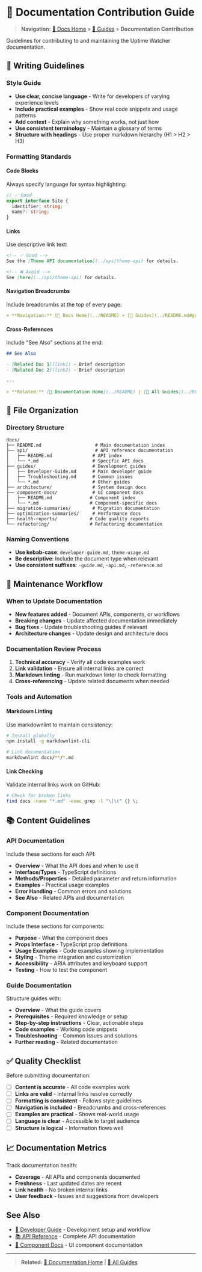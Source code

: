 # 📖 Documentation Contribution Guide

> **Navigation:** [📖 Docs Home](../README) » [📘 Guides](../README.md#guides) » **Documentation Contribution**

Guidelines for contributing to and maintaining the Uptime Watcher documentation.

## 📝 Writing Guidelines

### Style Guide

- **Use clear, concise language** - Write for developers of varying experience levels
- **Include practical examples** - Show real code snippets and usage patterns
- **Add context** - Explain why something works, not just how
- **Use consistent terminology** - Maintain a glossary of terms
- **Structure with headings** - Use proper markdown hierarchy (H1 > H2 > H3)

### Formatting Standards

#### Code Blocks

Always specify language for syntax highlighting:

```typescript
// ✅ Good
export interface Site {
  identifier: string;
  name?: string;
}
```

#### Links

Use descriptive link text:

```markdown
<!-- ✅ Good -->
See the [Theme API documentation](../api/theme-api) for details.

<!-- ❌ Avoid -->
See [here](../api/theme-api) for details.
```

#### Navigation Breadcrumbs

Include breadcrumbs at the top of every page:

```markdown
> **Navigation:** [📖 Docs Home](../README) » [📘 Guides](../README.md#guides) » **Page Title**
```

#### Cross-References

Include "See Also" sections at the end:

```markdown
## See Also

- [Related Doc 1](link1) - Brief description
- [Related Doc 2](link2) - Brief description

---

> **Related:** [📖 Documentation Home](../README) | [📘 All Guides](../README.md#guides)
```

## 📁 File Organization

### Directory Structure

```text
docs/
├── README.md                    # Main documentation index
├── api/                         # API reference documentation
│   ├── README.md               # API index
│   └── *.md                    # Specific API docs
├── guides/                     # Development guides
│   ├── Developer-Guide.md      # Main developer guide
│   ├── Troubleshooting.md      # Common issues
│   └── *.md                    # Other guides
├── architecture/               # System design docs
├── component-docs/             # UI component docs
│   ├── README.md              # Component index
│   └── *.md                   # Component-specific docs
├── migration-summaries/        # Migration documentation
├── optimization-summaries/     # Performance docs
├── health-reports/            # Code quality reports
└── refactoring/               # Refactoring documentation
```

### Naming Conventions

- **Use kebab-case**: `developer-guide.md`, `theme-usage.md`
- **Be descriptive**: Include the document type when relevant
- **Use consistent suffixes**: `-guide.md`, `-api.md`, `-reference.md`

## 🔄 Maintenance Workflow

### When to Update Documentation

- **New features added** - Document APIs, components, or workflows
- **Breaking changes** - Update affected documentation immediately
- **Bug fixes** - Update troubleshooting guides if relevant
- **Architecture changes** - Update design and architecture docs

### Documentation Review Process

1. **Technical accuracy** - Verify all code examples work
2. **Link validation** - Ensure all internal links are correct
3. **Markdown linting** - Run markdown linter to check formatting
4. **Cross-referencing** - Update related documents when needed

### Tools and Automation

#### Markdown Linting

Use markdownlint to maintain consistency:

```bash
# Install globally
npm install -g markdownlint-cli

# Lint documentation
markdownlint docs/**/*.md
```

#### Link Checking

Validate internal links work on GitHub:

```bash
# Check for broken links
find docs -name "*.md" -exec grep -l "\]\(" {} \;
```

## 📚 Content Guidelines

### API Documentation

Include these sections for each API:

- **Overview** - What the API does and when to use it
- **Interface/Types** - TypeScript definitions
- **Methods/Properties** - Detailed parameter and return information
- **Examples** - Practical usage examples
- **Error Handling** - Common errors and solutions
- **See Also** - Related APIs and documentation

### Component Documentation

Include these sections for components:

- **Purpose** - What the component does
- **Props Interface** - TypeScript prop definitions
- **Usage Examples** - Code examples showing implementation
- **Styling** - Theme integration and customization
- **Accessibility** - ARIA attributes and keyboard support
- **Testing** - How to test the component

### Guide Documentation

Structure guides with:

- **Overview** - What the guide covers
- **Prerequisites** - Required knowledge or setup
- **Step-by-step instructions** - Clear, actionable steps
- **Code examples** - Working code snippets
- **Troubleshooting** - Common issues and solutions
- **Further reading** - Related documentation

## ✅ Quality Checklist

Before submitting documentation:

- [ ] **Content is accurate** - All code examples work
- [ ] **Links are valid** - Internal links resolve correctly
- [ ] **Formatting is consistent** - Follows style guidelines
- [ ] **Navigation is included** - Breadcrumbs and cross-references
- [ ] **Examples are practical** - Shows real-world usage
- [ ] **Language is clear** - Accessible to target audience
- [ ] **Structure is logical** - Information flows well

## 📈 Documentation Metrics

Track documentation health:

- **Coverage** - All APIs and components documented
- **Freshness** - Last updated dates are recent
- **Link health** - No broken internal links
- **User feedback** - Issues and suggestions from developers

## See Also

- [🚀 Developer Guide](Developer-Guide) - Development setup and workflow
- [📚 API Reference](../api/README) - Complete API documentation
- [🧩 Component Docs](../component-docs/README) - UI component documentation

---

> **Related:** [📖 Documentation Home](../README) | [📘 All Guides](../README.md#guides)
